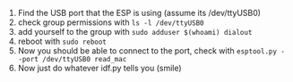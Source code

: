 1. Find the USB port that the ESP is using
(assume its /dev/ttyUSB0)
2. check group permissions with `ls -l /dev/ttyUSB0`
3. add yourself to the group with `sudo adduser $(whoami) dialout`
4. reboot with `sudo reboot`
5. Now you should be able to connect to the port, check with `esptool.py --port /dev/ttyUSB0 read_mac`
6. Now just do whatever idf.py tells you (smile)